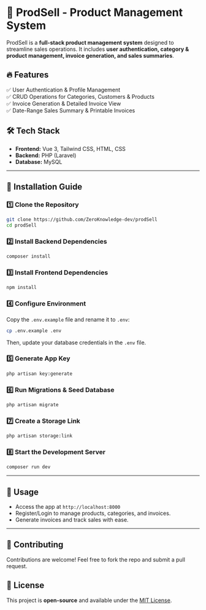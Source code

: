# 🚀 ProdSell - Product Management System

ProdSell is a **full-stack product management system** designed to streamline sales operations. It includes **user authentication, category & product management, invoice generation, and sales summaries**.

## 🔥 Features

✅ User Authentication & Profile Management  
✅ CRUD Operations for Categories, Customers & Products  
✅ Invoice Generation & Detailed Invoice View  
✅ Date-Range Sales Summary & Printable Invoices

## 🛠️ Tech Stack

-   **Frontend:** Vue 3, Tailwind CSS, HTML, CSS
-   **Backend:** PHP (Laravel)
-   **Database:** MySQL

---

## 🚀 Installation Guide

### 1️⃣ Clone the Repository

```bash
git clone https://github.com/ZeroKnowledge-dev/prodSell
cd prodSell
```

### 2️⃣ Install Backend Dependencies

```bash
composer install
```

### 3️⃣ Install Frontend Dependencies

```bash
npm install
```

### 4️⃣ Configure Environment

Copy the `.env.example` file and rename it to `.env`:

```bash
cp .env.example .env
```

Then, update your database credentials in the `.env` file.

### 5️⃣ Generate App Key

```bash
php artisan key:generate
```

### 6️⃣ Run Migrations & Seed Database

```bash
php artisan migrate
```

### 7️⃣ Create a Storage Link

```bash
php artisan storage:link
```

### 8️⃣ Start the Development Server

```bash
composer run dev
```

---

## 🎯 Usage

-   Access the app at `http://localhost:8000`
-   Register/Login to manage products, categories, and invoices.
-   Generate invoices and track sales with ease.

---

## 📌 Contributing

Contributions are welcome! Feel free to fork the repo and submit a pull request.

## 📜 License

This project is **open-source** and available under the [MIT License](LICENSE).
